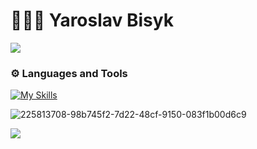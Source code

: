 # 🧑🏻‍💻 Yaroslav Bisyk
<img src="https://www.codewars.com/users/montegray/badges/large"/>

### ⚙️ Languages and Tools

[![My Skills](https://skillicons.dev/icons?i=py,js,ts,vue,nuxtjs,pinia,react,nextjs,redux,nodejs,express,prisma,mongodb,mysql,postgres,html,css,sass,tailwind,bootstrap,styledcomponents,docker,vite,npm,git,vscode,figma	)](https://skillicons.dev)

![225813708-98b745f2-7d22-48cf-9150-083f1b00d6c9](https://github.com/user-attachments/assets/fd1be445-5b5d-4402-ac2f-3391708ee5cd)

<a href="https://github.com/anuraghazra/github-readme-stats">
  <img align="center" src="https://github-readme-stats.vercel.app/api/pin/?username=Bisyk" />
</a>
<a href="https://github.com/anuraghazra/convoychat">
  <img align="center" src="https://github-readme-stats.vercel.app/api/pin/?username=Bisyk />
</a>
